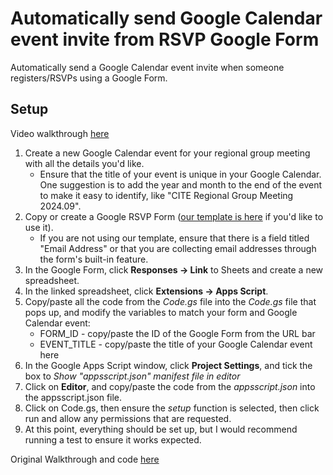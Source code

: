 # Automatically send Google Calendar event invite from RSVP Google Form

Automatically send a Google Calendar event invite when someone registers/RSVPs using a Google Form.

## Setup

Video walkthrough [here](https://www.loom.com/share/10770c62a0584bdf9014f178799d136f)

1. Create a new Google Calendar event for your regional group meeting with all the details you'd like.
   - Ensure that the title of your event is unique in your Google Calendar. One suggestion is to add the year and month to the end of the event to make it easy to identify, like "CITE Regional Group Meeting 2024.09".
2. Copy or create a Google RSVP Form ([our template is here](https://docs.google.com/forms/d/1E4hfXTtIQUVu9rUqPS2vfu8-kndwxxPMBD_-j7CzMb4/template/preview) if you'd like to use it).
   - If you are not using our template, ensure that there is a field titled "Email Address" or that you are collecting email addresses through the form's built-in feature.
3. In the Google Form, click **Responses -> Link** to Sheets and create a new spreadsheet.
4. In the linked spreadsheet, click **Extensions -> Apps Script**.
5. Copy/paste all the code from the _Code.gs_ file into the _Code.gs_ file that pops up, and modify the variables to match your form and Google Calendar event:
   - FORM_ID - copy/paste the ID of the Google Form from the URL bar
   - EVENT_TITLE - copy/paste the title of your Google Calendar event here
6. In the Google Apps Script window, click **Project Settings**, and tick the box to _Show "appsscript.json" manifest file in editor_
7. Click on **Editor**, and copy/paste the code from the _appsscript.json_ into the appsscript.json file.
8. Click on Code.gs, then ensure the _setup_ function is selected, then click run and allow any permissions that are requested.
9. At this point, everything should be set up, but I would recommend running a test to ensure it works expected.

Original Walkthrough and code [here](https://medium.com/@stephane.giron/manage-event-registration-with-apps-script-google-calendar-and-google-forms-745ba49dffec)
